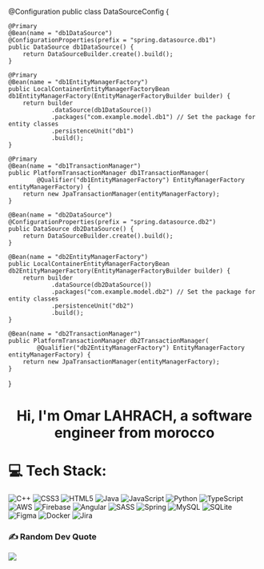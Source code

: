 @Configuration
public class DataSourceConfig {

    @Primary
    @Bean(name = "db1DataSource")
    @ConfigurationProperties(prefix = "spring.datasource.db1")
    public DataSource db1DataSource() {
        return DataSourceBuilder.create().build();
    }

    @Primary
    @Bean(name = "db1EntityManagerFactory")
    public LocalContainerEntityManagerFactoryBean db1EntityManagerFactory(EntityManagerFactoryBuilder builder) {
        return builder
                .dataSource(db1DataSource())
                .packages("com.example.model.db1") // Set the package for entity classes
                .persistenceUnit("db1")
                .build();
    }

    @Primary
    @Bean(name = "db1TransactionManager")
    public PlatformTransactionManager db1TransactionManager(
            @Qualifier("db1EntityManagerFactory") EntityManagerFactory entityManagerFactory) {
        return new JpaTransactionManager(entityManagerFactory);
    }

    @Bean(name = "db2DataSource")
    @ConfigurationProperties(prefix = "spring.datasource.db2")
    public DataSource db2DataSource() {
        return DataSourceBuilder.create().build();
    }

    @Bean(name = "db2EntityManagerFactory")
    public LocalContainerEntityManagerFactoryBean db2EntityManagerFactory(EntityManagerFactoryBuilder builder) {
        return builder
                .dataSource(db2DataSource())
                .packages("com.example.model.db2") // Set the package for entity classes
                .persistenceUnit("db2")
                .build();
    }

    @Bean(name = "db2TransactionManager")
    public PlatformTransactionManager db2TransactionManager(
            @Qualifier("db2EntityManagerFactory") EntityManagerFactory entityManagerFactory) {
        return new JpaTransactionManager(entityManagerFactory);
    }
}

<h1 align="center">Hi, I'm Omar LAHRACH, a software engineer from morocco<h1>

# 💻 Tech Stack:
![C++](https://img.shields.io/badge/c++-%2300599C.svg?style=flat&logo=c%2B%2B&logoColor=white) ![CSS3](https://img.shields.io/badge/css3-%231572B6.svg?style=flat&logo=css3&logoColor=white) ![HTML5](https://img.shields.io/badge/html5-%23E34F26.svg?style=flat&logo=html5&logoColor=white) ![Java](https://img.shields.io/badge/java-%23ED8B00.svg?style=flat&logo=java&logoColor=white) ![JavaScript](https://img.shields.io/badge/javascript-%23323330.svg?style=flat&logo=javascript&logoColor=%23F7DF1E) ![Python](https://img.shields.io/badge/python-3670A0?style=flat&logo=python&logoColor=ffdd54) ![TypeScript](https://img.shields.io/badge/typescript-%23007ACC.svg?style=flat&logo=typescript&logoColor=white) ![AWS](https://img.shields.io/badge/AWS-%23FF9900.svg?style=flat&logo=amazon-aws&logoColor=white) ![Firebase](https://img.shields.io/badge/firebase-%23039BE5.svg?style=flat&logo=firebase) ![Angular](https://img.shields.io/badge/angular-%23DD0031.svg?style=flat&logo=angular&logoColor=white) ![SASS](https://img.shields.io/badge/SASS-hotpink.svg?style=flat&logo=SASS&logoColor=white) ![Spring](https://img.shields.io/badge/spring-%236DB33F.svg?style=flat&logo=spring&logoColor=white) ![MySQL](https://img.shields.io/badge/mysql-%2300f.svg?style=flat&logo=mysql&logoColor=white) ![SQLite](https://img.shields.io/badge/sqlite-%2307405e.svg?style=flat&logo=sqlite&logoColor=white) 	![Figma](https://img.shields.io/badge/figma-%23F24E1E.svg?style=flat&logo=figma&logoColor=white) ![Docker](https://img.shields.io/badge/docker-%230db7ed.svg?style=flat&logo=docker&logoColor=white) ![Jira](https://img.shields.io/badge/jira-%230A0FFF.svg?style=flat&logo=jira&logoColor=white)

### ✍️ Random Dev Quote
![](https://quotes-github-readme.vercel.app/api?type=vetical&theme=dark)
